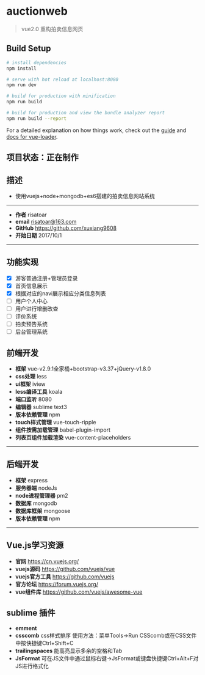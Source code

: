 # auctionweb

> vue2.0 重构拍卖信息网页

## Build Setup

``` bash
# install dependencies
npm install

# serve with hot reload at localhost:8080
npm run dev

# build for production with minification
npm run build

# build for production and view the bundle analyzer report
npm run build --report
```

For a detailed explanation on how things work, check out the [guide](http://vuejs-templates.github.io/webpack/) and [docs for vue-loader](http://vuejs.github.io/vue-loader).

## 项目状态：正在制作
## 描述
- 使用vuejs+node+mongodb+es6搭建的拍卖信息网站系统
 -------------------
- **作者**   risatoar
- **email** risatoar@163.com
- **GitHub** https://github.com/xuxiang9608
- **开始日期**  2017/10/1
 -------------------

## 功能实现
- [x] 游客普通注册+管理员登录
- [x] 首页信息展示
- [x] 根据对应的navi展示相应分类信息列表
- [ ] 用户个人中心
- [ ] 用户进行增删改查
- [ ] 评价系统
- [ ] 拍卖预告系统
- [ ] 后台管理系统

## 前端开发
- **框架** vue-v2.9.1全家桶+bootstrap-v3.37+jQuery-v1.8.0
- **css处理** less
- **ui框架**  iview
- **less编译工具** koala
- **端口监听** 8080
- **编辑器**  sublime text3
- **版本依赖管理**  npm
- **touch样式管理**  vue-touch-ripple
- **组件按需加载管理**  babel-plugin-import
- **列表页组件加载渲染**  vue-content-placeholders
 -------------------

## 后端开发
- **框架** express
- **服务器端**  nodeJs
- **node进程管理器**  pm2
- **数据库**  mongodb
- **数据库框架** mongoose
- **版本依赖管理**  npm
 -------------------

## Vue.js学习资源
- **官网**  https://cn.vuejs.org/
- **vuejs源码**  https://github.com/vuejs/vue
- **vuejs官方工具**  https://github.com/vuejs
- **官方论坛**  https://forum.vuejs.org/
- **vue组件库**  https://github.com/vuejs/awesome-vue

## sublime 插件
- **emment**
- **csscomb** css样式排序 使用方法：菜单Tools->Run CSScomb或在CSS文件中按快捷键Ctrl+Shift+C
- **trailingspaces** 能高亮显示多余的空格和Tab
- **JsFormat** 可在JS文件中通过鼠标右键->JsFormat或键盘快捷键Ctrl+Alt+F对JS进行格式化

